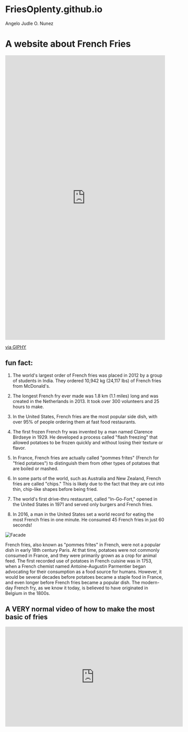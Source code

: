 # FriesOplenty.github.io
Angelo Judle O. Nunez
# A website about French Fries
<div style="width:100%;height:0;padding-bottom:178%;position:relative;"><iframe src="https://giphy.com/embed/0r3RvW5jN4WobV816C" width="100%" height="100%" style="position:absolute" frameBorder="0" class="giphy-embed" allowFullScreen></iframe></div><p><a href="https://giphy.com/gifs/frittenwerk-hungry-pommes-fritten-0r3RvW5jN4WobV816C">via GIPHY</a></p>

## fun fact: 
1. The world's largest order of French fries was placed in 2012 by a group of students in India. They ordered 10,942 kg (24,117 lbs) of French fries from McDonald's.

2. The longest French fry ever made was 1.8 km (1.1 miles) long and was created in the Netherlands in 2013. It took over 300 volunteers and 25 hours to make.

3. In the United States, French fries are the most popular side dish, with over 95% of people ordering them at fast food restaurants.

4. The first frozen French fry was invented by a man named Clarence Birdseye in 1929. He developed a process called "flash freezing" that allowed potatoes to be frozen quickly and without losing their texture or flavor.

5. In France, French fries are actually called "pommes frites" (French for "fried potatoes") to distinguish them from other types of potatoes that are boiled or mashed.

6. In some parts of the world, such as Australia and New Zealand, French fries are called "chips." This is likely due to the fact that they are cut into thin, chip-like shapes before being fried.

7. The world's first drive-thru restaurant, called "In-Go-Fort," opened in the United States in 1971 and served only burgers and French fries.

8. In 2016, a man in the United States set a world record for eating the most French fries in one minute. He consumed 45 French fries in just 60 seconds!

![Facade](https://victualling.files.wordpress.com/2021/12/duvalblvdpoisonierre1882.jpg)

French fries, also known as "pommes frites" in French, were not a popular dish in early 18th century Paris. At that time, potatoes were not commonly consumed in France, and they were primarily grown as a crop for animal feed. The first recorded use of potatoes in French cuisine was in 1753, when a French chemist named Antoine-Augustin Parmentier began advocating for their consumption as a food source for humans. However, it would be several decades before potatoes became a staple food in France, and even longer before French fries became a popular dish. The modern-day French fry, as we know it today, is believed to have originated in Belgium in the 1800s.

## A VERY normal video of how to make the most basic of fries
<iframe width="560" height="315" src="https://www.youtube.com/embed/QTS4OlryASo?si=VZ6W8tR5Wp8R7OyH" title="YouTube video player" frameborder="0" allow="accelerometer; autoplay; clipboard-write; encrypted-media; gyroscope; picture-in-picture; web-share" allowfullscreen></iframe>
